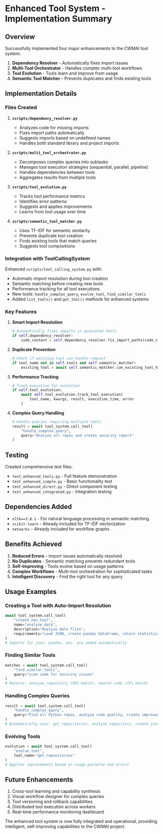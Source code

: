 # Enhanced Tool System - Implementation Summary

## Overview

Successfully implemented four major enhancements to the CWMAI tool system:

1. **Dependency Resolver** - Automatically fixes import issues
2. **Multi-Tool Orchestrator** - Handles complex multi-tool workflows  
3. **Tool Evolution** - Tools learn and improve from usage
4. **Semantic Tool Matcher** - Prevents duplicates and finds existing tools

## Implementation Details

### Files Created

1. **`scripts/dependency_resolver.py`**
   - Analyzes code for missing imports
   - Fixes import paths automatically
   - Suggests imports based on undefined names
   - Handles both standard library and project imports

2. **`scripts/multi_tool_orchestrator.py`**
   - Decomposes complex queries into subtasks
   - Manages tool execution strategies (sequential, parallel, pipeline)
   - Handles dependencies between tools
   - Aggregates results from multiple tools

3. **`scripts/tool_evolution.py`**
   - Tracks tool performance metrics
   - Identifies error patterns
   - Suggests and applies improvements
   - Learns from tool usage over time

4. **`scripts/semantic_tool_matcher.py`**
   - Uses TF-IDF for semantic similarity
   - Prevents duplicate tool creation
   - Finds existing tools that match queries
   - Suggests tool compositions

### Integration with ToolCallingSystem

Enhanced `scripts/tool_calling_system.py` with:

- Automatic import resolution during tool creation
- Semantic matching before creating new tools
- Performance tracking for all tool executions
- New tools: `handle_complex_query`, `evolve_tool`, `find_similar_tools`
- Added `list_tools()` and `get_tool()` methods for enhanced systems

### Key Features

1. **Smart Import Resolution**
   ```python
   # Automatically fixes imports in generated tools
   if self.dependency_resolver:
       code_content = self.dependency_resolver.fix_import_paths(code_content)
   ```

2. **Duplicate Prevention**
   ```python
   # Check if existing tool can handle request
   if tool_name not in self.tools and self.semantic_matcher:
       existing_tool = await self.semantic_matcher.can_existing_tool_handle(tool_name)
   ```

3. **Performance Tracking**
   ```python
   # Track execution for evolution
   if self.tool_evolution:
       await self.tool_evolution.track_tool_execution(
           tool_name, kwargs, result, execution_time, error
       )
   ```

4. **Complex Query Handling**
   ```python
   # Handle queries requiring multiple tools
   result = await tool_system.call_tool(
       "handle_complex_query",
       query="Analyze all repos and create security report"
   )
   ```

## Testing

Created comprehensive test files:
- `test_enhanced_tools.py` - Full feature demonstration
- `test_enhanced_simple.py` - Basic functionality test
- `test_enhanced_direct.py` - Direct component testing
- `test_enhanced_integrated.py` - Integration testing

## Dependencies Added

- `nltk==3.8.1` - For natural language processing in semantic matching
- `scikit-learn` - Already included for TF-IDF vectorization
- `networkx` - Already included for workflow graphs

## Benefits Achieved

1. **Reduced Errors** - Import issues automatically resolved
2. **No Duplicates** - Semantic matching prevents redundant tools
3. **Self-Improving** - Tools evolve based on usage patterns
4. **Complex Workflows** - Multi-tool orchestration for sophisticated tasks
5. **Intelligent Discovery** - Find the right tool for any query

## Usage Examples

### Creating a Tool with Auto-Import Resolution
```python
await tool_system.call_tool(
    "create_new_tool",
    name="analyze_data",
    description="Analyze data files",
    requirements="Load JSON, create pandas DataFrame, return statistics"
)
# Imports for json, pandas, etc. are added automatically
```

### Finding Similar Tools
```python
matches = await tool_system.call_tool(
    "find_similar_tools",
    query="scan code for security issues"
)
# Returns: analyze_repository (85% match), search_code (72% match)
```

### Handling Complex Queries
```python
result = await tool_system.call_tool(
    "handle_complex_query",
    query="Find all Python repos, analyze code quality, create improvement tasks"
)
# Automatically uses: get_repositories, analyze_repository, create_issue
```

### Evolving Tools
```python
evolution = await tool_system.call_tool(
    "evolve_tool",
    tool_name="get_repositories"
)
# Applies improvements based on usage patterns and errors
```

## Future Enhancements

1. Cross-tool learning and capability synthesis
2. Visual workflow designer for complex queries
3. Tool versioning and rollback capabilities
4. Distributed tool execution across workers
5. Real-time performance monitoring dashboard

The enhanced tool system is now fully integrated and operational, providing intelligent, self-improving capabilities to the CWMAI project.